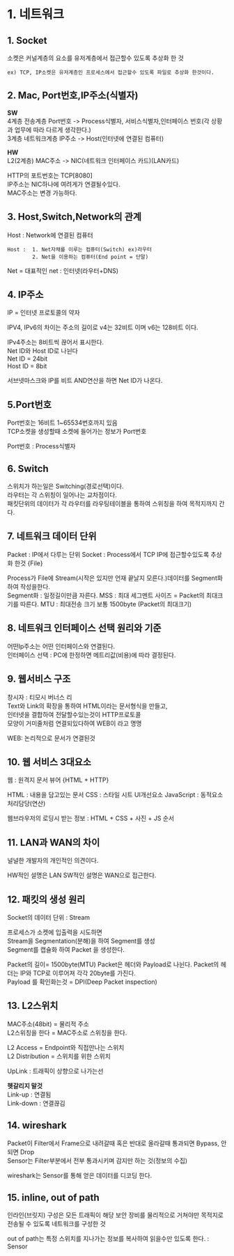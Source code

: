 # 1. 네트워크

## 1. Socket
소켓은 커널계층의 요소를 유저계층에서 접근할수 있도록 추상화 한 것      

    ex) TCP, IP소켓은 유저계층인 프로세스에서 접근할수 있도록 파일로 추상화 한것이다.    


## 2. Mac, Port번호,IP주소(식별자)
**SW**         
4계층 전송계층        Port번호  ->  Process식별자, 서비스식별자,인터페이스 번호(각 상황과 업무에 따라 다르게 생각한다.)      
3계층 네트워크계층    IP주소  -> Host(인터넷에 연결된 컴퓨터)       

**HW**           
L2(2계층) MAC주소   -> NIC(네트워크 인터페이스 카드)(LAN카드)

HTTP의 포트번호는 TCP[8080]     
IP주소는  NIC하나에 여려게가 연결될수있다.      
MAC주소는 변경 가능하다.     


## 3. Host,Switch,Network의 관계

Host : Network에 연결된 컴퓨터       

    Host :  1. Net자채를 이루는 컴퓨터(Switch) ex)라우터      
            2. Net을 이용하는 컴퓨터(End point = 단말) 

Net = 대표적인 net : 인터넷(라우터+DNS)       


## 4. IP주소
IP = 인터넷 프로토콜의 약자        

IPV4, IPv6의 차이는 주소의 길이로 v4는 32비트 이며  v6는 128비트 이다.

IPv4주소는 8비트씩 끊어서 표시한다.           
Net ID와 Host ID로 나뉜다       
Net ID = 24bit      
Host ID = 8bit      

서브넷마스크와 IP를 비트 AND연산을 하면 Net ID가 나온다.        


## 5.Port번호

Port번호는 16비트 1~65534번호까지 있음              
TCP소켓을 생성할때 소켓에 들어가는 정보가 Port번호        

Port번호 : Process식별자       
 

## 6. Switch
스위치가 하는일은 Switching(경로선택)이다.       
라우터는 각 스위칭이 일어나는 교차점이다.       
패킷단위의 데이터가 각 라우터를 라우팅테이블을 통하여 스위칭을 하여 목적지까지 간다.      


## 7. 네트워크 데이터 단위

Packet : IP에서 다루는 단위
Socket : Process에서 TCP IP에 접근할수있도록 추상화 한것 {File}         

Process가 File에  Stream(시작은 있지만 언재 끝날지 모른다.)데이터를 Segment화 하여 작성을한다.        
Segment화 : 일정길이만큼 자른다.
MSS : 최대 세그멘트 사이즈 = Packet의 최대크기를 따른다.
MTU : 최대전송 크기 보통 1500byte (Packet의 최대크기)

## 8. 네트워크 인터페이스 선택 원리와 기준
어떤Ip주소는 어떤 인터페이스와 연결된다.       
인터페이스 선택 : PC에 한정하면 메트리값(비용)에 따라 결정된다.       

## 9. 웹서비스 구조

창시자 : 티모시 버너스 리        
Text와 Link의 확장을 통하여 HTML이라는 문서형식을 만들고,         
인터넷을 결합하여 전달할수있는것이 HTTP프로토콜        
모양이 거미줄처럼 연결되있다하여 WEB이 라고 명명         

WEB: 논리적으로 문서가 연결된것        

## 10. 웹 서비스 3대요소 
웹 : 원격지 문서 뷰어 {HTML + HTTP}

HTML : 내용을 담고있는 문서
CSS : 스타일 시트 UI개선요소
JavaScript : 동적요소 처리담당(연산)

웹브라우저의 로딩시 받는 정보 : HTML + CSS + 사진 + JS 순서        

## 11. LAN과 WAN의 차이
널널한 개발자의 개인적인 의견이다.

HW적인 설명은 LAN
SW적인 설명은 WAN으로 접근한다.    

## 12. 패킷의 생성 원리   
Socket의 데이터 단위 : Stream      

프로세스가 소켓에 입출력을 시도하면   
Stream을 Segmentation(분해)을 하여 Segment를 생성       
Segment를 캡슐화 하여 Packet 을 생성한다.       

Packet의 길이= 1500byte(MTU)
Packet은 헤더와 Payload로 나뉜다.
Packet의 헤더는 IP와 TCP로 이루어져 각각 20byte를 가진다.     
Payload 를 확인화는것 = DPI(Deep Packet inspection)      

## 13. L2스위치
MAC주소(48bit) = 물리적 주소    
L2스위칭을 한다 = MAC주소로 스위칭을 한다.      

L2 Access = Endpoint와 직접만나는 스위치      
L2 Distribution = 스위치를 위한 스위치      

UpLink : 트래픽이 상향으로 나가는선     

**헷갈리지 말것**       
Link-up : 연결됨       
Link-down : 연결끊김        

## 14. wireshark

Packet이 Filter에서 Frame으로 내려갈때 혹은 반대로 올라갈때 통과되면 Bypass, 안되면 Drop      
Sensor는 Filter부분에서 전부 통과시키며 감지만 하는 것(정보의 수집)      

wireshark는 Sensor를 통해 얻은 데이터를 디코딩 한다.       



## 15. inline, out of path

인라인(브릿지) 구성은 모든 트래픽이 해당 보안 장비를 물리적으로 거쳐야만 목적지로 전송될 수 있도록 네트워크를 구성한 것       

out of path는 특정 스위치를 지나가는 정보를 복사하여 읽을수만 있도록 한다. : Sensor
